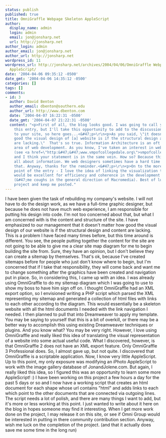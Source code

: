 ```yaml
---
status: publish
published: true
title: OmniGraffle Webpage Skeleton AppleScript
author:
  display_name: admin
  login: admin
  email: jon@jonsharp.net
  url: http://jonsharp.net
author_login: admin
author_email: jon@jonsharp.net
author_url: http://jonsharp.net
wordpress_id: 11
wordpress_url: http://jonsharp.net/archives/2004/04/06/OmniGraffle Webpage Skeleton
  AppleScript/
date: '2004-04-06 09:35:12 -0500'
date_gmt: '2004-04-06 14:35:12 -0500'
categories: []
tags: []
comments:
- id: 3
  author: David Benton
  author_email: dbenton@southern.edu
  author_url: http://www.dbenton.com
  date: '2004-04-07 16:22:31 -0500'
  date_gmt: '2004-04-07 21:22:31 -0500'
  content: "<p>First of all, the blog looks good. I was going to call you and discuss
    this entry, but I'll take this opportunity to add to the discussion and contribute
    to your site, so here goes...<&#47;p>\r\n<p>As you said, \"it doesn't matter how
    good the visual design of [a] website is if the structural design and content
    are lacking.\"  That's so true. Information Architecture is an oft overlooked
    area of web development. As you know, I've taken an interest in web standards
    (see <a href=\"http:&#47;&#47;www.vmpofcollegedale.org\">vmpofcollegedale.org<&#47;a>),
    and I think your statement is in the same vein. How so? Because this medium is
    all about information. We web designers sometimes have a hard time remembering
    that. Anyway, thanks for the reminder.<&#47;p>\r\n<p>On to the more immediate
    point of the entry - I love the idea of linking the visualization to code. That
    would be excellent for efficiency and coherence in the development of websites
    (&#47;me coughs in the general direction of Macromedia). Best of luck with the
    project and keep me posted."
---
```

<p>I have been given the task of rebuilding my company's website.  I will not have to do the design work, as we have a full-time graphic designer, but because he does not have much web experience, I am responsible for putting his design into code.  I'm not too concerned about that, but what I am concerned with is the content and structure of the site.  I have emphasized to our management that it doesn't matter how good the visual design of our website is if the structural design and content are lacking.  This is a problem I have faced many times before, but this time around is different.  You see, the people putting together the content for the site are not going to be able to give me a clear site map diagram for me to begin building the site from.  Sure, they have an opinion, but I don't believe they can create a sitemap by themselves.  That's ok, because I've created sitemaps before for people who just don't know where to begin, but I'm concerned that if I take that responsibility, they will come back and want me to change something after the graphics have been created and navigation put in place.  So, in considering this, I came up with an idea.  I was already using OmniGraffle to do my sitemap diagram which I was going to use to show my boss to have him sign off on.  I thought OmniGraffle had an XML export option, so I envisioned writing a PHP script which parsed the XML representing my sitemap and generated a collection of html files with links to each other according to the diagram.  This would essentially be a skeleton website with all the html documents I needed with the link navigation I needed.  I then planned to pull that into Dreamweaver to apply my template.  You may be saying to yourself that this is a bit of overkill, or there may be a better way to accomplish this using existing Dreamweaver techniques or plugins.  And you know what?  You may be very right.  However, I love using OmniGraffle and really liked this idea of translating the visual representation of a website into some actual useful code.  What I discovered, however, is that OmniGraffle 2 does not have an XML export feature.  Only OmniGraffle 3 Professional does.  So, I almost gave up, but not quite.  I discovered that OmniGraffle is a scriptable application.  Now, I know very little AppleScript.  Up to this point, my only exposure was modifying an iPhoto AppleScript to work with the image gallery database of JonandJolene.com.  But again, I really liked this idea, so I figured this was an opportunity to learn some more AppleScript!  :)  I have been working on this project a few hours a day for the past 5 days or so and I now have a working script that creates an html document for each shape whose url contains "html" and adds links to each which point to the other documents that are connected via outgoing lines.  The script needs a lot of polish, and there are many things I want to add, but it's more or less working at this point.  I just wanted to write about it here on the blog in hopes someone may find it interesting.  When I get more work done on the project, I may release it on this site, or see if Omni Group would be interested in putting in there community contribution section.  Anyway, wish me luck on the completion of the project.  (and that it actually does save me some time in the long run)</p>
